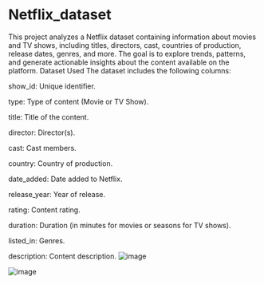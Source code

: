 # Netflix_dataset
This project analyzes a Netflix dataset containing information about movies and TV shows, including titles, directors, cast, countries of production, release dates, genres, and more. The goal is to explore trends, patterns, and generate actionable insights about the content available on the platform.
Dataset Used
The dataset includes the following columns:

show_id: Unique identifier.

type: Type of content (Movie or TV Show).

title: Title of the content.

director: Director(s).

cast: Cast members.

country: Country of production.

date_added: Date added to Netflix.

release_year: Year of release.

rating: Content rating.

duration: Duration (in minutes for movies or seasons for TV shows).

listed_in: Genres.

description: Content description.
![image](https://github.com/user-attachments/assets/16909935-32e1-47c6-b92a-cddb519a95af)

![image](https://github.com/user-attachments/assets/93fe9a54-6145-45b1-b6c6-b2587054dccb)
